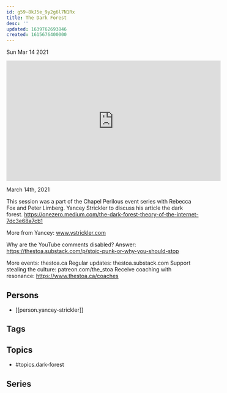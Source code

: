 ```yaml
---
id: g59-8kJ5e_9y2g6l7N1Rx
title: The Dark Forest
desc: ''
updated: 1639762693846
created: 1615676400000
---
```





Sun Mar 14 2021

<iframe width="560" height="315" src="https://www.youtube.com/embed/gmA5W1vtIko" title="The Dark Forest w/ Yancey Strickler" frameborder="0" allow="accelerometer; autoplay; clipboard-write; encrypted-media; gyroscope; picture-in-picture" allowfullscreen ></iframe>

March 14th, 2021

This session was a part of the Chapel Perilous event series with Rebecca Fox and Peter Limberg.  Yancey Strickler to discuss his article the dark forest. https://onezero.medium.com/the-dark-forest-theory-of-the-internet-7dc3e68a7cb1

More from Yancey: www.ystrickler.com

Why are the YouTube comments disabled? Answer: https://thestoa.substack.com/p/stoic-punk-or-why-you-should-stop

More events: thestoa.ca
Regular updates: thestoa.substack.com
Support stealing the culture: patreon.com/the_stoa
Receive coaching with resonance: https://www.thestoa.ca/coaches

## Persons

- [[person.yancey-strickler]]

## Tags



## Topics

- #topics.dark-forest

## Series



